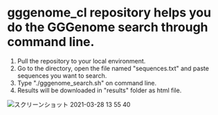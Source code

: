 
# gggenome_cl repository helps you do the GGGenome search through command line.

1. Pull the repository to your local environment.
2. Go to the directory, open the file named "sequences.txt" and paste sequences you want to search. 
3. Type "./gggenome_search.sh" on command line. 
4. Results will be downloaded in "results" folder as html file.

![スクリーンショット 2021-03-28 13 55 40](https://user-images.githubusercontent.com/69259748/112742863-4b571d00-8fcd-11eb-8c6a-3eee55fea544.png)
